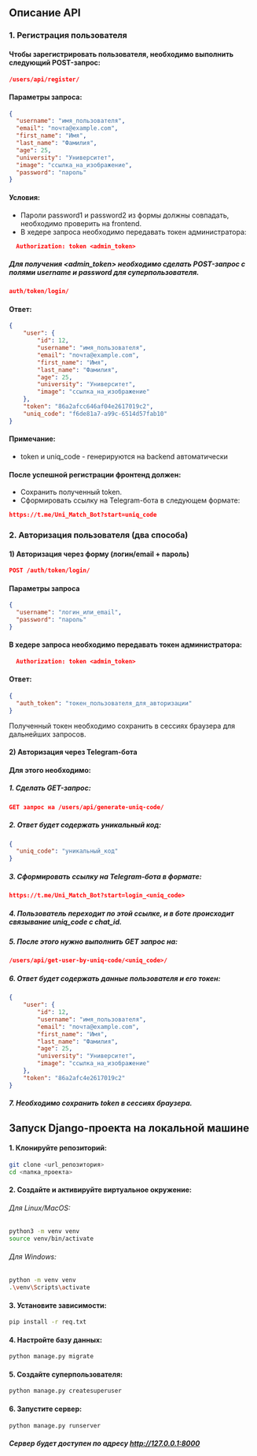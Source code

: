 
## Описание API

### 1. Регистрация пользователя

#### Чтобы зарегистрировать пользователя, необходимо выполнить следующий POST-запрос:

```json 
/users/api/register/
```

#### Параметры запроса:
```json
{
  "username": "имя_пользователя",
  "email": "почта@example.com",
  "first_name": "Имя",
  "last_name": "Фамилия",
  "age": 25,
  "university": "Университет",
  "image": "ссылка_на_изображение",
  "password": "пароль"
}
```

#### Условия:
* Пароли password1 и password2 из формы должны совпадать, необходимо проверить на frontend.
* В хедере запроса необходимо передавать токен администратора:
```json
  Authorization: token <admin_token>
```

##### Для получения <admin_token> необходимо сделать POST-запрос c полями username и password для суперпользователя.
```json 
auth/token/login/
```

#### Ответ:
```json
{
    "user": {
        "id": 12,
        "username": "имя_пользователя",
        "email": "почта@example.com",
        "first_name": "Имя",
        "last_name": "Фамилия",
        "age": 25,
        "university": "Университет",
        "image": "ссылка_на_изображение"
    },
    "token": "86a2afcc646af04e2617019c2",
    "uniq_code": "f6de81a7-a99c-6514d57fab10"
}
```

#### Примечание:
* token и uniq_code - генерируются на backend автоматически

#### После успешной регистрации фронтенд должен:
* Сохранить полученный token.
* Сформировать ссылку на Telegram-бота в следующем формате:
```json
https://t.me/Uni_Match_Bot?start=uniq_code
```


### 2. Авторизация пользователя (два способа)
#### 1) Авторизация через форму (логин/email + пароль)
```json
POST /auth/token/login/
```

#### Параметры запроса
```json
{
  "username": "логин_или_email",
  "password": "пароль"
}
```

#### В хедере запроса необходимо передавать токен администратора:
```json
  Authorization: token <admin_token>
```

#### Ответ:
```json
{
  "auth_token": "токен_пользователя_для_авторизации"
}
```

Полученный токен необходимо сохранить в сессиях браузера для дальнейших запросов.

#### 2) Авторизация через Telegram-бота
#### Для этого необходимо:
##### 1. Сделать GET-запрос:
```json
GET запрос на /users/api/generate-uniq-code/
```
##### 2. Ответ будет содержать уникальный код:
```json
{
  "uniq_code": "уникальный_код"
}
```
##### 3. Сформировать ссылку на Telegram-бота в формате:
```json
https://t.me/Uni_Match_Bot?start=login_<uniq_code>
```

##### 4. Пользователь переходит по этой ссылке, и в боте происходит связывание uniq_code с chat_id.
##### 5. После этого нужно выполнить GET запрос на:
```json
/users/api/get-user-by-uniq-code/<uniq_code>/
```
##### 6. Ответ будет содержать данные пользователя и его токен:
```json
{
    "user": {
        "id": 12,
        "username": "имя_пользователя",
        "email": "почта@example.com",
        "first_name": "Имя",
        "last_name": "Фамилия",
        "age": 25,
        "university": "Университет",
        "image": "ссылка_на_изображение"
    },
    "token": "86a2afc4e2617019c2"
}
```

##### 7. Необходимо сохранить token в сессиях браузера.

## Запуск Django-проекта на локальной машине

#### 1. Клонируйте репозиторий:
```bash
git clone <url_репозитория>
cd <папка_проекта>
```

#### 2. Создайте и активируйте виртуальное окружение:
###### Для Linux/MacOS:
```bash
python3 -m venv venv
source venv/bin/activate
```
###### Для Windows:
```bash
python -m venv venv
.\venv\Scripts\activate
```
#### 3. Установите зависимости:
```bash
pip install -r req.txt
```

#### 4. Настройте базу данных:
```bash
python manage.py migrate
``` 

#### 5. Создайте суперпользователя:
```bash
python manage.py createsuperuser
```

#### 6. Запустите сервер:
```bash
python manage.py runserver
```
##### Сервер будет доступен по адресу http://127.0.0.1:8000
